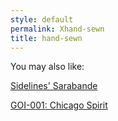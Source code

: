 ```yaml
---
style: default
permalink: Xhand-sewn
title: hand-sewn
---
```

You may also like:

[Sidelines' Sarabande](http://scp-wiki.net/sidelines-sarabande)

[GOI-001: Chicago Spirit](http://scp-wiki.net/chicago-spirit)
